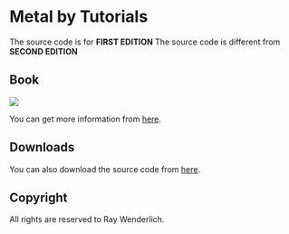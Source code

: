 # Metal by Tutorials

The source code is for **FIRST EDITION** The source code is different from **SECOND EDITION**

## Book

![](https://images-na.ssl-images-amazon.com/images/I/51OcPZOTFpL._SX403_BO1,204,203,200_.jpg)

You can get more information from [here](https://store.raywenderlich.com/products/metal-by-tutorials).

## Downloads

You can also download the source code from [here](https://store.raywenderlich.com/products/metal-by-tutorials-source-code).

## Copyright

All rights are reserved to Ray Wenderlich.